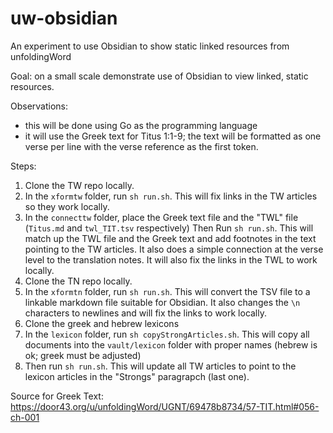 # uw-obsidian
An experiment to use Obsidian to show static linked resources from unfoldingWord

Goal: on a small scale demonstrate use of Obsidian to view linked, static resources.

Observations:

- this will be done using Go as the programming language
- it will use the Greek text for Titus 1:1-9; the text will be formatted as one verse per line with the verse reference as the first token.


Steps:

1. Clone the TW repo locally.
1. In the `xformtw` folder, run `sh run.sh`. This will fix links in the TW articles so they work locally.
1. In the `connecttw` folder, place the Greek text file and the "TWL" file (`Titus.md` and `twl_TIT.tsv` respectively)
Then Run `sh run.sh`. This will match up the TWL file and the Greek text and add footnotes in the text pointing to the TW articles. It also does a simple connection at the verse level to the translation notes. It will also fix the links in the TWL to work locally.
1. Clone the TN repo locally.
1. In the `xformtn` folder, run `sh run.sh`. This will convert the TSV file to a linkable markdown file suitable for Obsidian. It also changes the `\n` characters to newlines and will fix the links to work locally.
1. Clone the greek and hebrew lexicons
1. In the `lexicon` folder, run `sh copyStrongArticles.sh`. This will copy all documents into the `vault/lexicon` folder with proper names (hebrew is ok; greek must be adjusted)
1. Then run `sh run.sh`. This will update all TW articles to point to the lexicon articles in the "Strongs" paragrapch (last one).


Source for Greek Text: https://door43.org/u/unfoldingWord/UGNT/69478b8734/57-TIT.html#056-ch-001